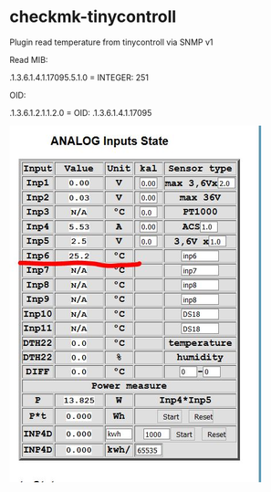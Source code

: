 # checkmk-tinycontroll

Plugin read temperature from tinycontroll via SNMP v1


Read MIB:

.1.3.6.1.4.1.17095.5.1.0 = INTEGER: 251

OID:

.1.3.6.1.2.1.1.2.0 = OID: .1.3.6.1.4.1.17095


![datei](tinycontroll.JPG)

 
